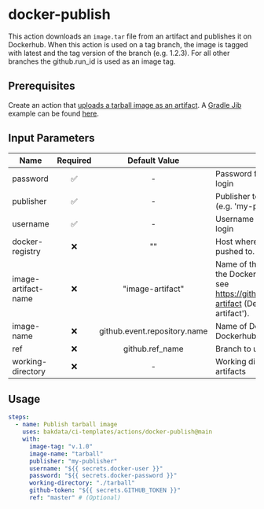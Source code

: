 # docker-publish

This action downloads an `image.tar` file from an artifact and publishes it on Dockerhub. When this action is used on a tag branch, the image is tagged with latest and the tag version of the branch (e.g. 1.2.3). For all other branches the github.run_id is used as an image tag.

## Prerequisites

Create an action that [uploads a tarball image as an artifact](https://github.com/actions/upload-artifact). A [Gradle Jib](https://github.com/GoogleContainerTools/jib/tree/master/jib-gradle-plugin) example can be found [here](https://github.com/bakdata/ci-templates/tree/main/actions/java-gradle-build-jib).

## Input Parameters

| Name                | Required |        Default Value         | Description                                                                                                                                         |
| ------------------- | :------: | :--------------------------: | --------------------------------------------------------------------------------------------------------------------------------------------------- |
| password            |    ✅    |              -               | Password for the Docker registry login                                                                                                              |
| publisher           |    ✅    |              -               | Publisher to prefix Docker image (e.g. 'my-publisher')                                                                                              |
| username            |    ✅    |              -               | Username for the Docker registry login                                                                                                              |
| docker-registry     |    ❌    |              ""              | Host where the image should be pushed to.                                                                                                           |
| image-artifact-name |    ❌    |       "image-artifact"       | Name of the artifact that contains the Docker image.tar file to push, see https://github.com/actions/upload-artifact (Default is 'image-artifact'). |
| image-name          |    ❌    | github.event.repository.name | Name of Docker image on Dockerhub                                                                                                                   |
| ref                 |    ❌    |       github.ref_name        | Branch to use for the checkout.                                                                                                                     |
| working-directory   |    ❌    |              -               | Working directory for your Docker artifacts                                                                                                         |

## Usage

```yaml
steps:
  - name: Publish tarball image
    uses: bakdata/ci-templates/actions/docker-publish@main
    with:
      image-tag: "v.1.0"
      image-name: "tarball"
      publisher: "my-publisher"
      username: "${{ secrets.docker-user }}"
      password: "${{ secrets.docker-password }}"
      working-directory: "./tarball"
      github-token: "${{ secrets.GITHUB_TOKEN }}"
      ref: "master" # (Optional)
```
